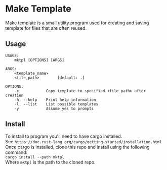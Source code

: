 # Make Template

Make template is a small utility program used for creating and saving template for files that are often reused.

## Usage

```
USAGE:
    mktpl [OPTIONS] [ARGS]

ARGS:
    <template_name>    
    <file_path>        [default: .]

OPTIONS:
    -c            Copy template to specified <file_path> after creation
    -h, --help    Print help information
    -l, --list    List possible templates
    -y            Assume yes to prompts
```

## Install

To install to program you'll need to have cargo installed.  
See `https://doc.rust-lang.org/cargo/getting-started/installation.html`  
Once cargo is installed, clone this repo and install using the following command:   
`cargo install --path mktpl`  
Where `mktpl` is the path to the cloned repo. 
